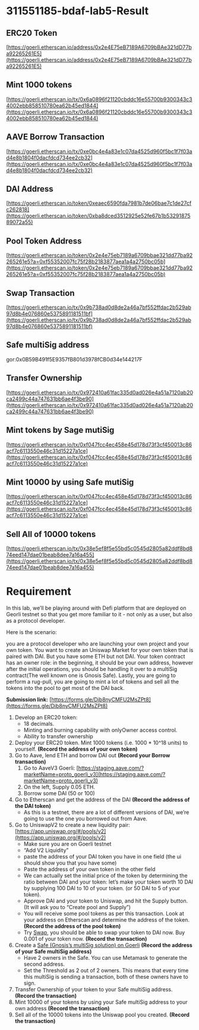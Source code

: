 # 311551185-bdaf-lab5-Result

## ERC20 Token

[https://goerli.etherscan.io/address/0x2e4E75eB7189A6709bBAe321dD77ba92265261E5](https://goerli.etherscan.io/address/0x2e4E75eB7189A6709bBAe321dD77ba92265261E5)

## Mint 1000 tokens

[https://goerli.etherscan.io/tx/0x6a0896f21120cbddc16e55700b9300343c34002ebb858510780ea62b45ed1844](https://goerli.etherscan.io/tx/0x6a0896f21120cbddc16e55700b9300343c34002ebb858510780ea62b45ed1844)

## AAVE Borrow Transaction

[https://goerli.etherscan.io/tx/0xe0bc4e4a83e1c07da4525d960f5bc1f7f03ad4e8b1804f0dacfdcd734ee2cb32](https://goerli.etherscan.io/tx/0xe0bc4e4a83e1c07da4525d960f5bc1f7f03ad4e8b1804f0dacfdcd734ee2cb32)

## DAI Address

[https://goerli.etherscan.io/token/0xeaec6590fda7981b7de06bae7c1de27cfc262818](https://goerli.etherscan.io/token/0xba8dced3512925e52fe67b1b5329187589072a55)

## P**ool Token Address**

[https://goerli.etherscan.io/token/0x2e4e75eb7189a6709bbae321dd77ba92265261e5?a=0xf55352007fc75f28b2183877aea1a4a2750bc05b](https://goerli.etherscan.io/token/0x2e4e75eb7189a6709bbae321dd77ba92265261e5?a=0xf55352007fc75f28b2183877aea1a4a2750bc05b)

## Swap T**ransaction**

[https://goerli.etherscan.io/tx/0x9b738ad0d8de2a46a7bf552ffdac2b529ab97d8b4e076860e5375891181511bf](https://goerli.etherscan.io/tx/0x9b738ad0d8de2a46a7bf552ffdac2b529ab97d8b4e076860e5375891181511bf)

## **Safe multiSig address**

gor:0x0B59B491f5E9357fB801d3978fCB0d34e144217F 

## Transfer Ownership

[https://goerli.etherscan.io/tx/0x972410a61fac335d0ad026e4a51a7120ab20ca2499c44a747631bb6ae4f3be90](https://goerli.etherscan.io/tx/0x972410a61fac335d0ad026e4a51a7120ab20ca2499c44a747631bb6ae4f3be90)

## Mint tokens by Sage mutiSig

[https://goerli.etherscan.io/tx/0xf047fcc4ec458e45d178d73f3cf450013c86acf7c6113550e46c31d15227a1ce](https://goerli.etherscan.io/tx/0xf047fcc4ec458e45d178d73f3cf450013c86acf7c6113550e46c31d15227a1ce)

## Mint 10000 by using Safe mutiSig

[https://goerli.etherscan.io/tx/0xf047fcc4ec458e45d178d73f3cf450013c86acf7c6113550e46c31d15227a1ce](https://goerli.etherscan.io/tx/0xf047fcc4ec458e45d178d73f3cf450013c86acf7c6113550e46c31d15227a1ce)

## Sell All of 10000 tokens

[https://goerli.etherscan.io/tx/0x38e5ef8f5e55bd5c0545d2805a82ddf8bd874eed147dae01beab8dee7a16a455](https://goerli.etherscan.io/tx/0x38e5ef8f5e55bd5c0545d2805a82ddf8bd874eed147dae01beab8dee7a16a455)
 
# Requirement
In this lab, we’ll be playing around with Defi platform that are deployed on Georli testnet so that you get more familiar to it - not only as a user, but also as a protocol developer.

Here is the scenario: 

you are a protocol developer who are launching your own project and your own token. You want to create an Uniswap Market for your own token that is paired with DAI. But you have some ETH but not DAI. Your token contract has an owner role: in the beginning, it should be your own address, however after the initial operations, you should be handling it over to a multiSig contract(The well known one is Gnosis Safe). Lastly, you are going to perform a rug-pull, you are going to mint a lot of tokens and sell all the tokens into the pool to get most of the DAI back. 

**Submission link:** [https://forms.gle/Dib8nyCMFU2MsZPt8](https://forms.gle/Dib8nyCMFU2MsZPt8)

1. Develop an ERC20 token: 
    - 18 decimals.
    - Minting and burning capability with onlyOwner access control.
    - Ability to transfer ownership
2. Deploy your ERC20 token. Mint 1000 tokens (i.e. 1000 * 10^18 units) to yourself. **(Record the address of your own token)**
3. Go to Aave, lend ETH and borrow DAI out **(Record your Borrow transaction)**
    1. Go to AaveV3 Goerli: [https://staging.aave.com/?marketName=proto_goerli_v3](https://staging.aave.com/?marketName=proto_goerli_v3) 
    2. On the left, Supply 0.05 ETH.
    3. Borrow some DAI (50 or 100)
4. Go to Etherscan and get the address of the DAI **(Record the address of the DAI token)**
    - As this is a testnet, there are a lot of different versions of DAI, we’re going to use the one you borrowed out from Aave.
5. Go to UniswapV2 to create a new liquidity pair: [https://app.uniswap.org/#/pools/v2](https://app.uniswap.org/#/pools/v2) 
    - Make sure you are on Goerli testnet
    - “Add V2 Liquidity”
    - paste the address of your DAI token you have in one field (the ui should show you that you have some)
    - Paste the address of your own token in the other field
    - We can actually set the initial price of the token by determining the ratio between DAI and your token: let’s make your token worth 10 DAI by supplying 100 DAI to 10 of your token. (or 50 DAI to 5 of your token).
    - Approve DAI and your token to Uniswap, and hit the Supply button. (It will ask you to “Create pool and Supply”)
    - You will receive some pool tokens as per this transaction. Look at your address on Etherscan and determine the address of the token. **(Record the address of the pool token)**
    - Try [Swap](https://app.uniswap.org/#/swap), you should be able to swap your token to DAI now. Buy 0.001 of your token now. **(Record the transaction)**
6. Create a [Safe (Gnosis’s multiSig solution) on Goerli](https://app.safe.global/new-safe/create) **(Record the address of your Safe multiSig address)**
    - Have 2 owners in the Safe. You can use Metamask to generate the second address.
    - Set the Threshold as 2 out of 2 owners. This means that every time this multiSig is sending a transaction, both of these owners have to sign.
7. Transfer Ownership of your token to your Safe multiSig address. **(Record the transaction)**
8. Mint 10000 of your tokens by using your Safe multiSig address to your own address **(Record the transaction)**
9. Sell all of the 10000 tokens into the Uniswap pool you created. **(Record the transaction)**
